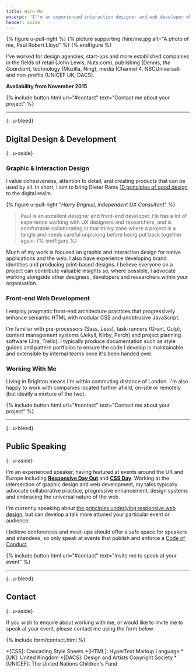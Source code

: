```yaml
---
title: Hire Me
excerpt: 'I''m an experienced interaction designer and web developer who works on meaningful projects for responsible organisations around the world.'
header: aside
---
```

{% figure u-pull-right %}
{% picture supporting /hire/me.jpg alt="A photo of me, Paul Robert Lloyd" %}
{% endfigure %}

I've worked for design agencies, start-ups and more established companies in the fields of retail (John Lewis, Nuts.com), publishing (Dennis, *the Guardian*), technology (Mozilla, Ning), media (Channel 4, NBCUniversal) and non-profits (UNICEF UK, DACS).

**Availability from November 2015**

{% include button.html url="#contact" text="Contact me about your project" %}

* * *
{: .u-bleed}

## Digital Design & Development
{: .u-aside}

### Graphic & Interaction Design
I value cohesiveness, attention to detail, and creating products that can be used by all. In short, I aim to bring Dieter Rams [10 principles of good design][1] to the digital realm.

{% figure u-pull-right "<cite>Harry Brignull, Independent UX Consultant</cite>" %}
> Paul is an excellent designer and front-end developer. He has a lot of experience working with UX designers and researchers, and is comfortable collaborating in that tricky zone where a project is a tangle and needs careful unpicking before being put back together again.
{% endfigure %}

Much of my work is focused on graphic and interaction design for native applications and the web. I also have experience developing brand identities and producing print-based designs. I believe everyone on a project can contribute valuable insights so, where possible, I advocate working alongside other designers, developers and researchers within your organisation.

### Front-end Web Development
I employ pragmatic front-end architecture practices that progressively enhance semantic HTML with modular CSS and unobtrusive JavaScript.

I'm familiar with pre-processors (Sass, Less), task-runners (Grunt, Gulp), content management systems (Jekyll, Kirby, Perch) and project planning software (Jira, Trello). I typically produce documentation such as style guides and pattern portfolios to ensure the code I develop is maintainable and extensible by internal teams once it's been handed over.

### Working With Me
Living in Brighton means I'm within commuting distance of London. I'm also happy to work with companies located further afield, on-site or remotely (but ideally a mixture of the two).

{% include button.html url="#contact" text="Contact me about your project" %}

* * *
{: .u-bleed}

## Public Speaking
{: .u-aside}

I'm an experienced speaker, having featured at events around the UK and Europe including **[Responsive Day Out][2]** and **[CSS Day][3]**. Working at the intersection of graphic design and web development, my talks typically advocate collaborative practice, progressive enhancement, design systems and embracing the universal nature of the web.

I'm currently speaking about [the principles underlying responsive web design][4], but can develop a talk more attuned your particular event or audience.

I believe conferences and meet-ups should offer a safe space for speakers and attendees, so only speak at events that publish and enforce a [Code of Conduct][5].

{% include button.html url="#contact" text="Invite me to speak at your event" %}

* * *
{: .u-bleed}

## Contact
{: .u-aside}

If you wish to enquire about working with me, or would like to invite me to speak at your event, please contact me using the form below.

{% include form/contact.html %}

[1]: /principles
[2]: /talks/responsive_day_out
[3]: /talks/css_day_2015
[4]: /2015/08/thinking_responsively
[5]: http://alistapart.com/article/tweaking-the-moral-ui

*[CSS]: Cascading Style Sheets
*[HTML]: HyperText Markup Language
*[UK]: United Kingdom
*[DACS]: Design and Artists Copyright Society
*[UNICEF]: The United Nations Children's Fund
